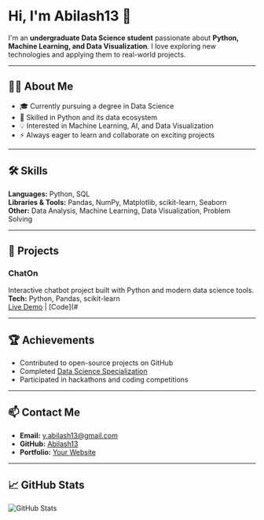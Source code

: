 # Hi, I'm Abilash13 👋

I'm an **undergraduate Data Science student** passionate about **Python, Machine Learning, and Data Visualization**. I love exploring new technologies and applying them to real-world projects.

---

## 👨‍💻 About Me

- 🎓 Currently pursuing a degree in Data Science
- 🐍 Skilled in Python and its data ecosystem  
- 💡 Interested in Machine Learning, AI, and Data Visualization  
- ⚡ Always eager to learn and collaborate on exciting projects  

---

## 🛠️ Skills

**Languages:** Python, SQL  
**Libraries & Tools:** Pandas, NumPy, Matplotlib, scikit-learn, Seaborn  
**Other:** Data Analysis, Machine Learning, Data Visualization, Problem Solving  

---

## 🚀 Projects

### ChatOn
Interactive chatbot project built with Python and modern data science tools.  
**Tech:** Python, Pandas, scikit-learn  
[Live Demo](#) | [Code](#

---

## 🏆 Achievements

- Contributed to open-source projects on GitHub  
- Completed [Data Science Specialization](#)  
- Participated in hackathons and coding competitions  

---

## 📫 Contact Me

- **Email:** y.abilash13@gmail.com   
- **GitHub:** [Abilash13](https://github.com/Abilash13)  
- **Portfolio:** [Your Website](https://abilas13.github.io/GitHub-Portfolio/)

---

## 📈 GitHub Stats

![GitHub Stats](https://github-readme-stats.vercel.app/api?username=Abilas13&show_icons=true&theme=radical)
